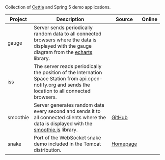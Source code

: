 Collection of [Cettia](http://cettia.io/) and Spring 5 demo applications.

| Project | Description | Source | Online |
|---------|-------------|--------|--------|
| gauge | Server sends periodically random data to all connected browsers where the data is displayed with the gauge diagram from the [echarts](https://ecomfe.github.io/echarts-doc/public/en/index.html) library. |        |  |
| iss | The server reads periodically the position of the Internation Space Station from api.open-notify.org and sends the location to all connected browsers. |        |  |
| smoothie | Server generates random data every second and sends it to all connected clients where the data is displayed with the [smoothie.js](http://smoothiecharts.org/) library. | [GitHub](https://github.com/joewalnes/smoothie) |  |
| snake | Port of the WebSocket snake demo included in the Tomcat distribution. | [Homepage](http://tomcat.apache.org/) |  |

